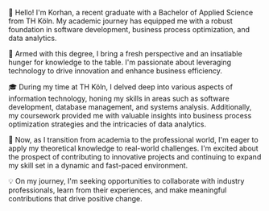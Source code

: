👋 Hello! I'm Korhan, a recent graduate with a Bachelor of Applied Science from TH Köln. My academic journey has equipped me with a robust foundation in software development, business process optimization, and data analytics.

💼 Armed with this degree, I bring a fresh perspective and an insatiable hunger for knowledge to the table. I'm passionate about leveraging technology to drive innovation and enhance business efficiency.

🎓 During my time at TH Köln, I delved deep into various aspects of information technology, honing my skills in areas such as software development, database management, and systems analysis. Additionally, my coursework provided me with valuable insights into business process optimization strategies and the intricacies of data analytics.

🌟 Now, as I transition from academia to the professional world, I'm eager to apply my theoretical knowledge to real-world challenges. I'm excited about the prospect of contributing to innovative projects and continuing to expand my skill set in a dynamic and fast-paced environment.

💡 On my journey, I'm seeking opportunities to collaborate with industry professionals, learn from their experiences, and make meaningful contributions that drive positive change.
